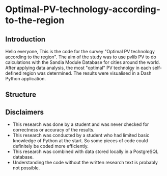 # Optimal-PV-technology-according-to-the-region
## Introduction
Hello everyone,
This is the code for the survey "Optimal PV technology according to the region".
The aim of the study was to use pvlib PV to do calculations with the Sandia Module Database for cities around the world. 
After applying data analysis, the most "optimal" PV technolgy in each self-defined region was determined. 
The results were visualised in a Dash Python application.
## Structure

## Disclaimers
- This research was done by a student and was never checked for correctness or accuracy of the results.
- This research was conducted by a student who had limited basic knowledge of Python at the start. So some pieces of code could definitely be coded more efficiently.
- This research was combined with data stored locally in a PostgreSQL database.
- Understanding the code without the written research text is probably not possible.
